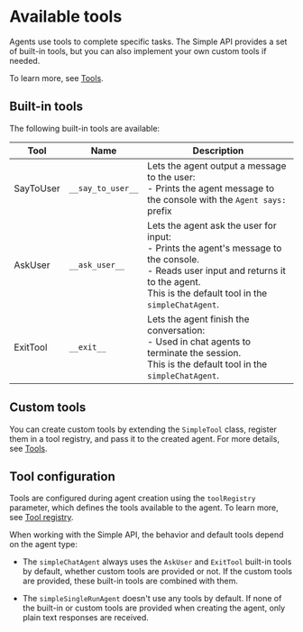# Available tools

Agents use tools to complete specific tasks.
The Simple API provides a set of built-in tools, but you can also implement your own custom tools if needed.

To learn more, see [Tools](tools.md).

## Built-in tools

The following built-in tools are available:

| Tool      | Name              | Description                                                                                                                                                                                        |
|-----------|-------------------|----------------------------------------------------------------------------------------------------------------------------------------------------------------------------------------------------|
| SayToUser | `__say_to_user__` | Lets the agent output a message to the user:<br/>- Prints the agent message to the console with the `Agent says: ` prefix                                                                          |
| AskUser   | `__ask_user__`    | Lets the agent ask the user for input:<br/>- Prints the agent's message to the console.<br/>- Reads user input and returns it to the agent.<br/>This is the default tool in the `simpleChatAgent`. |
| ExitTool  | `__exit__`        | Lets the agent finish the conversation:<br/>- Used in chat agents to terminate the session.<br/>This is the default tool in the `simpleChatAgent`.                                                 |

## Custom tools

You can create custom tools by extending the `SimpleTool` class, register them in a tool registry, and pass it to the
created agent. For more details, see [Tools](tools.md).

## Tool configuration

Tools are configured during agent creation using the `toolRegistry` parameter, which defines the tools available to the agent.
To learn more, see [Tool registry](tools.md).

When working with the Simple API, the behavior and default tools depend on the agent type:

- The `simpleChatAgent` always uses the `AskUser` and `ExitTool` built-in tools by default, whether custom tools are provided or not.
If the custom tools are provided, these built-in tools are combined with them.

- The `simpleSingleRunAgent` doesn't use any tools by default.
If none of the built-in or custom tools are provided when creating the agent, only plain text responses are received.

